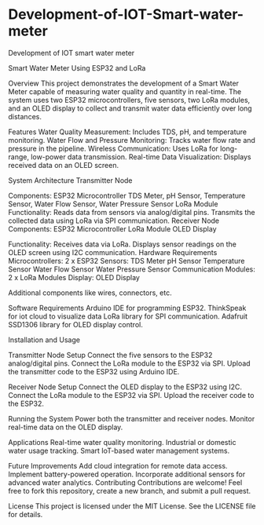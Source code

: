 # Development-of-IOT-Smart-water-meter
Development of IOT smart water meter


Smart Water Meter Using ESP32 and LoRa


Overview
This project demonstrates the development of a Smart Water Meter capable of measuring water quality and quantity in real-time. The system uses two ESP32 microcontrollers, five sensors, two LoRa modules, and an OLED display to collect and transmit water data efficiently over long distances.


Features
Water Quality Measurement: Includes TDS, pH, and temperature monitoring.
Water Flow and Pressure Monitoring: Tracks water flow rate and pressure in the pipeline.
Wireless Communication: Uses LoRa for long-range, low-power data transmission.
Real-time Data Visualization: Displays received data on an OLED screen.

System Architecture
Transmitter Node

Components:
ESP32 Microcontroller
TDS Meter, pH Sensor, Temperature Sensor, Water Flow Sensor, Water Pressure Sensor
LoRa Module
Functionality:
Reads data from sensors via analog/digital pins.
Transmits the collected data using LoRa via SPI communication.
Receiver Node
Components:
ESP32 Microcontroller
LoRa Module
OLED Display

Functionality:
Receives data via LoRa.
Displays sensor readings on the OLED screen using I2C communication.
Hardware Requirements
Microcontrollers: 2 x ESP32
Sensors:
TDS Meter
pH Sensor
Temperature Sensor
Water Flow Sensor
Water Pressure Sensor
Communication Modules:
2 x LoRa Modules
Display: OLED Display

Additional components like wires, connectors, etc.

Software Requirements
Arduino IDE for programming ESP32.
ThinkSpeak for iot cloud to visualize data
LoRa library for SPI communication.
Adafruit SSD1306 library for OLED display control.


Installation and Usage


Transmitter Node Setup
Connect the five sensors to the ESP32 analog/digital pins.
Connect the LoRa module to the ESP32 via SPI.
Upload the transmitter code to the ESP32 using Arduino IDE.


Receiver Node Setup
Connect the OLED display to the ESP32 using I2C.
Connect the LoRa module to the ESP32 via SPI.
Upload the receiver code to the ESP32.


Running the System
Power both the transmitter and receiver nodes.
Monitor real-time data on the OLED display.


Applications
Real-time water quality monitoring.
Industrial or domestic water usage tracking.
Smart IoT-based water management systems.


Future Improvements
Add cloud integration for remote data access.
Implement battery-powered operation.
Incorporate additional sensors for advanced water analytics.
Contributing
Contributions are welcome! Feel free to fork this repository, create a new branch, and submit a pull request.

License
This project is licensed under the MIT License. See the LICENSE file for details.
